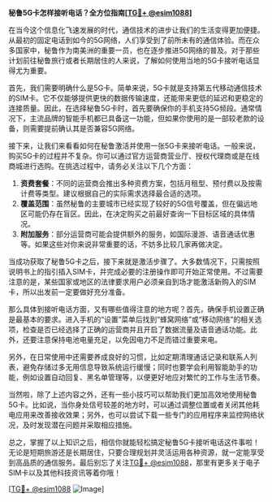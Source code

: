 **秘鲁5G卡怎样接听电话？全方位指南[[TG💪+ @esim1088](https://t.me/s/esim1088)]**

在当今这个信息化飞速发展的时代，通信技术的进步让我们的生活变得更加便捷。从最初的固定电话到如今的5G网络，人们享受到了前所未有的通信体验。而在众多国家中，秘鲁作为南美洲的重要一员，也在逐步推进5G网络的普及。对于那些计划前往秘鲁旅行或者长期居住的人来说，了解如何使用当地的5G卡接听电话显得尤为重要。

首先，我们需要明确什么是5G卡。简单来说，5G卡就是支持第五代移动通信技术的SIM卡。它不仅能够提供更快的数据传输速度，还能带来更低的延迟和更稳定的连接质量。因此，在选择秘鲁5G卡时，首先要确保你的手机支持5G频段。通常情况下，主流品牌的智能手机都已具备这一功能，但如果你使用的是一部较老款的设备，则需要提前确认其是否兼容5G网络。

接下来，让我们来看看如何在秘鲁激活并使用一张5G卡来接听电话。一般来说，购买5G卡的过程并不复杂。你可以通过官方运营商营业厅、授权代理商或是在线商城进行选购。在挑选过程中，请务必关注以下几个方面：

1. **资费套餐**：不同的运营商会推出多种资费方案，包括月租型、预付费以及按需计费等类型。建议根据自己的实际需求选择最合适的选项。
2. **覆盖范围**：虽然秘鲁的主要城市已经实现了较好的5G信号覆盖，但在偏远地区可能仍存在盲区。因此，在决定购买之前最好查询一下目标区域的具体情况。
3. **附加服务**：部分运营商可能会提供额外的服务，如国际漫游、语音通话优惠等。如果这些对你来说非常重要的话，不妨多比较几家再做决定。

当成功获取了秘鲁5G卡之后，接下来就是激活步骤了。大多数情况下，只需按照说明书上的指引插入SIM卡，并完成必要的注册操作即可开始正常使用。不过需要注意的是，某些国家或地区的法律要求用户必须亲自到场才能激活新购入的SIM卡，所以出发前一定要做好充分准备。

那么具体到接听电话方面，又有哪些值得注意的地方呢？首先，确保手机设置正确是最基本的要求。进入手机的“设置”菜单后找到“蜂窝网络”或“移动网络”的相关选项，检查是否已经选择了正确的运营商并且开启了数据流量及语音通话功能。此外，还要注意保持电池电量充足，以免因电力不足而错过重要来电。

另外，在日常使用中还需要养成良好的习惯，比如定期清理通话记录和联系人列表，避免存储过多无用信息导致系统运行缓慢；同时也要学会利用智能助手的功能，例如设置自动回复、黑名单管理等，以便更好地应对繁忙的工作与生活节奏。

当然啦，除了上述内容之外，还有一些小技巧可以帮助我们更加高效地使用秘鲁5G卡。比如说，当你身处信号较差的地方时，可以通过调整位置或者关闭其他耗电应用来改善接收效果；另外，也可以尝试下载一些专门的应用程序来监控网络状况，及时发现潜在问题并采取相应措施。

总之，掌握了以上知识之后，相信你就能轻松搞定秘鲁5G卡接听电话这件事啦！无论是短期旅游还是长期居住，只要合理规划并灵活运用各种资源，就一定能享受到高品质的通信服务。最后别忘了关注[TG💪+ @esim1088](https://t.me/s/esim1088)，那里有更多关于电子SIM卡以及其他科技资讯等着你哦！

[[TG💪+ @esim1088](https://t.me/s/esim1088) ![Image](https://i.postimg.cc/4NQfJmqS/Snipaste-2025-05-13-00-14-12.png)]